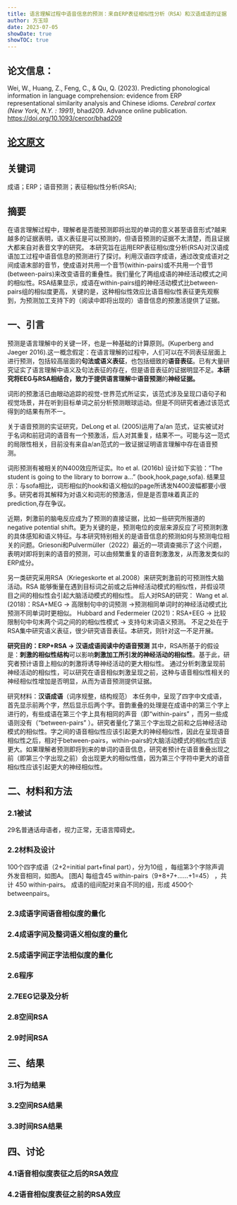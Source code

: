 ```yaml
---
title: 语言理解过程中语音信息的预测：来自ERP表征相似性分析（RSA）和汉语成语的证据
author: 方玉琼
date: 2023-07-05
showDate: true
showTOC: true
---
```


## 论文信息：
Wei, W., Huang, Z., Feng, C., & Qu, Q. (2023). Predicting phonological information in language comprehension: evidence from ERP representational similarity analysis and Chinese idioms. *Cerebral cortex (New York, N.Y. : 1991)*, bhad209. Advance online publication. https://doi.org/10.1093/cercor/bhad209

## [论文原文](../Source_Files/2023-07-05-FYQ.Pdf)

## 关键词 
成语；ERP；语音预测；表征相似性分析(RSA);
## 摘要
在语言理解过程中，理解者是否能预测即将出现的单词的意义甚至语音形式?越来越多的证据表明，语义表征是可以预测的，但语音预测的证据不太清楚，而且证据大都来自对表音文字的研究。
本研究旨在运用ERP表征相似度分析(RSA)对汉语成语加工过程中语音信息的预测进行了探讨。利用汉语四字成语，通过改变成语对之间成语末部的音节，使成语对共用一个音节(within-pairs)或不共用一个音节(between-pairs)来改变语音的重叠性。我们量化了两组成语的神经活动模式之间的相似性。RSA结果显示，成语在within-pairs组的神经活动模式比between-pairs组的相似度更高，关键的是，这种相似性效应比语音相似性表征更先观察到，为预测加工支持下的（阅读中即将出现的）语音信息的预激活提供了证据。

## 一、引言
预测是语言理解中的关键一环，也是一种基础的计算原则。(Kuperberg and Jaeger 2016).这一概念假定：在语言理解的过程中，人们可以在不同表征层面上进行预测，包括较高层面的**句法或语义表征**，也包括细致的**语音表征**。已有大量研究证实了语言理解中语义及句法表征的存在，但是语音表征的证据明显不足。**本研究将EEG与RSA相结合，**致力于**提供语言理解**中**语音预测**的**神经证据。**

词形的预激活已由眼动追踪的视觉-世界范式所证实，该范式涉及呈现口语句子和视觉场景，并在听到目标单词之前分析预测眼球运动。但是不同研究者通过该范式得到的结果有所不一。

关于语音预测的实证研究，DeLong et al. (2005)运用了a/an 范式，证实被试对于名词和前冠词的语音有一个预激活，后人对其重复，结果不一。可能与这一范式的局限性相关，目前没有来自a/an范式的一致证据证明语言理解中存在语音预测。

词形预测有被相关的N400效应所证实。Ito et al. (2016b) 设计如下实验：“The student is going to the library to borrow a...” (book,hook,page,sofa). 结果显示：与sofa相比，词形相似的hook和语义相似的page所诱发N400波幅都要小很多。研究者将其解释为对语义和词形的预激活，但是是否意味着真正的prediction,存在争议。

近期，刺激前的脑电反应成为了预测的直接证据，比如一些研究所报道的 negative potential shift。更为关键的是，预测电位的皮层来源反应了可预测刺激的具体感知和语义特征。与本研究特别相关的是语音信息的预测如何与预测电位相关的问题。Griesoni和Pulvermüller（2022）最近的一项调查揭示了这个问题，表明对即将到来的语音的预测，可以由频繁重复的语音刺激激发，从而激发类似的ERP成分。

另一类研究采用RSA（Kriegeskorte et al.2008）来研究刺激前的可预测性大脑活动。RSA 能够衡量在遇到目标词之前或之后神经活动模式的相似性，并假设项目之间的相似性会引起大脑活动模式的相似性。
后人对RSA的研究：
Wang et al. (2018)：RSA+MEG -> 高限制句中的词预测 ->预测相同单词时的神经活动模式比预测不同单词时更相似。
Hubbard and Federmeier (2021)：RSA+EEG \-> 比较限制句中句末两个词之间的的相似性模式 \-> 支持句末词语义预测。
不足之处在于RSA集中研究语义表征，很少研究语音表征。本研究，则针对这一不足开展。

**研究目的：ERP+RSA -> 汉语成语阅读中的语音预测**
其中，RSA所基于的假设是：**刺激的相似性结构**可以影响**刺激加工所引发的神经活动的相似性**。基于此，研究者预计语音上相似的刺激将诱导神经活动的更大相似性。
通过分析刺激呈现前神经活动的相似性，可以研究在语音相似刺激呈现之前，这种与语音相似性相关的神经相似性增加是否明显，从而为语音预测提供证据。

研究材料：**汉语成语**（词序规整，结构规范）
本任务中，呈现了四字中文成语，首先显示前两个字，然后显示后两个字。音韵重叠的处理是在成语中的第三个字上进行的，有些成语在第三个字上具有相同的声音（即“within-pairs” ，而另一些成语则没有（“between-pairs” ）。研究者量化了第三个字出现之前和之后神经活动模式的相似性。字之间的语音相似性应该引起更大的神经相似性，因此在呈现语音相似性之后，相对于between-pairs，within-pairs的大脑活动模式的相似性应该更大。如果理解者预测即将到来的单词的语音信息，研究者预计在语音重叠出现之前（即第三个字出现之前）会出现更大的相似性值，因为第三个字符中更大的语音相似性应该引起更大的神经相似性。

## 二、材料和方法
### 2.1被试  
29名普通话母语者，视力正常，无语言障碍史。
### 2.2材料及设计
100个四字成语（2+2=initial part+final part），分为10组 ，每组第3个字除声调外发音相同，如图A。
[图A]
每组含45 within-pairs（9+8+7+……+1=45） ，共计 450 within-pairs。
成语的组间配对来自不同的组，形成 4500个 betweenpairs。
### 2.3成语字间语音相似度的量化
### 2.4成语字间及整词语义相似度的量化
### 2.5成语字间正字法相似度的量化
### 2.6程序
### 2.7EEG记录及分析
### 2.8空间RSA
### 2.9时间RSA

## 三、结果
### 3.1行为结果
### 3.2空间RSA结果
### 3.3时间RSA结果

## 四、讨论
### 4.1语音相似度表征之后的RSA效应
### 4.2语音相似度表征之前的RSA效应
